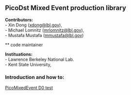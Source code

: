 ## PicoDst Mixed Event production library  

**Contributors:**  
                - Xin Dong        (xdong@lbl.gov),  
                - Michael Lomnitz (mrlomnitz@lbl.gov),  
                - Mustafa Mustafa (mmustafa@lbl.gov)

** code maintainer
                  
**Instituations:**  
                - Lawrence Berkeley National Lab.  
                - Kent State University,  

### Introduction and how to:  
[PicoMixedEvent D0 test](https://drupal.star.bnl.gov/STAR/blog/mlomnitz/event-mixing-d0-2014-200-gev)

